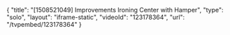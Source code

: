 {
    "title": "[1508521049] Improvements Ironing Center with Hamper",
    "type": "solo",
    "layout": "iframe-static",
    "videoId": "123178364",
    "url": "\/tvpembed\/123178364"
}